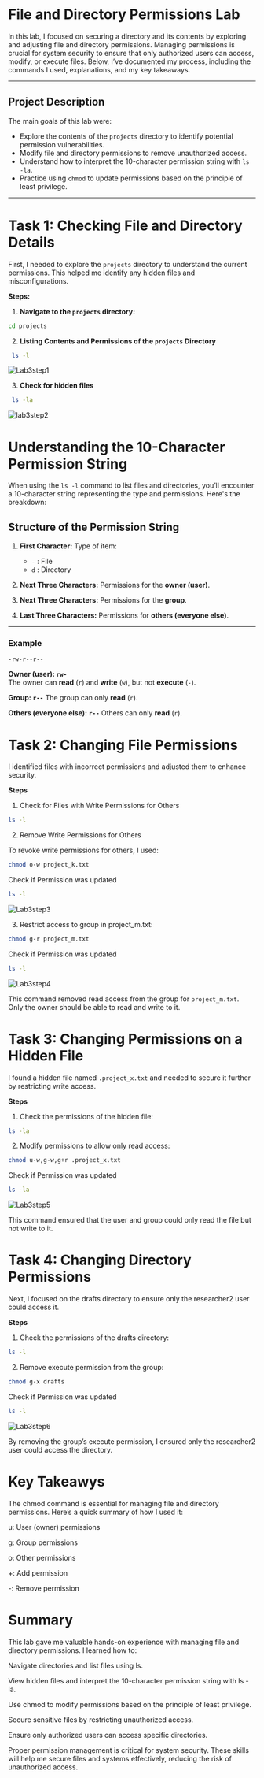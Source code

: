 # File and Directory Permissions Lab

In this lab, I focused on securing a directory and its contents by exploring and adjusting file and directory permissions. Managing permissions is crucial for system security to ensure that only authorized users can access, modify, or execute files. Below, I’ve documented my process, including the commands I used, explanations, and my key takeaways.

---

## Project Description

The main goals of this lab were:
- Explore the contents of the `projects` directory to identify potential permission vulnerabilities.
- Modify file and directory permissions to remove unauthorized access.
- Understand how to interpret the 10-character permission string with `ls -la`.
- Practice using `chmod` to update permissions based on the principle of least privilege.

---

# Task 1: Checking File and Directory Details

First, I needed to explore the `projects` directory to understand the current permissions. This helped me identify any hidden files and misconfigurations.

**Steps:**

1. **Navigate to the `projects` directory:**
```bash
cd projects
```

2. **Listing Contents and Permissions of the `projects` Directory**
```bash
 ls -l
```
![Lab3step1](https://github.com/user-attachments/assets/a8bb6d71-8f39-4d6d-a0db-fe212cfdda66)

3. **Check for hidden files**
```bash
 ls -la
```
![lab3step2](https://github.com/user-attachments/assets/58b14706-97f2-404f-a8b7-89bbe7cb4755)

# Understanding the 10-Character Permission String

When using the `ls -l` command to list files and directories, you’ll encounter a 10-character string representing the type and permissions. Here's the breakdown:

## Structure of the Permission String

1. **First Character:** Type of item:
   - `-` : File  
   - `d` : Directory

2. **Next Three Characters:** Permissions for the **owner (user)**.

3. **Next Three Characters:** Permissions for the **group**.

4. **Last Three Characters:** Permissions for **others (everyone else)**.

---

### Example

```plaintext
-rw-r--r--
```
**Owner (user): `rw-`**  
The owner can **read** (`r`) and **write** (`w`), but not **execute** (`-`).

**Group: `r--`** 
The group can only **read** (`r`).

**Others (everyone else): `r--`** 
Others can only **read** (`r`).

# Task 2: Changing File Permissions

I identified files with incorrect permissions and adjusted them to enhance security.

**Steps** 

1. Check for Files with Write Permissions for Others
```bash
ls -l
```
2. Remove Write Permissions for Others

To revoke write permissions for others, I used:
```bash
chmod o-w project_k.txt
```
Check if Permission was updated
```bash
ls -l
```
![Lab3step3](https://github.com/user-attachments/assets/95136aee-cbc8-404b-8483-ec2c806968b5)

3. Restrict access to group in project_m.txt:
```bash
chmod g-r project_m.txt
```
Check if Permission was updated
```bash
ls -l
```
![Lab3step4](https://github.com/user-attachments/assets/aa6d3389-b6ff-4562-8849-b33d6d6313e8)

This command removed read access from the group for `project_m.txt`. Only the owner should be able to read and write to it.

# Task 3: Changing Permissions on a Hidden File

I found a hidden file named ```.project_x.txt``` and needed to secure it further by restricting write access.

**Steps**

1. Check the permissions of the hidden file:
```bash
ls -la
```
2. Modify permissions to allow only read access:
```bash
chmod u-w,g-w,g+r .project_x.txt
```
Check if Permission was updated
```bash
ls -la
```
![Lab3step5](https://github.com/user-attachments/assets/c25b4b98-b39c-4ad6-936a-d63a1629f485)

This command ensured that the user and group could only read the file but not write to it.

# Task 4: Changing Directory Permissions

Next, I focused on the drafts directory to ensure only the researcher2 user could access it.

**Steps**

1. Check the permissions of the drafts directory:
```bash
ls -l
```
2. Remove execute permission from the group:
```bash
chmod g-x drafts
```
Check if Permission was updated
```bash
ls -l
```
![Lab3step6](https://github.com/user-attachments/assets/6c08312d-586a-4b89-a40f-01513578a2a9)

By removing the group’s execute permission, I ensured only the researcher2 user could access the directory.

# Key Takeawys

The chmod command is essential for managing file and directory permissions. Here’s a quick summary of how I used it:

u: User (owner) permissions

g: Group permissions

o: Other permissions

+: Add permission

-: Remove permission


# Summary

This lab gave me valuable hands-on experience with managing file and directory permissions. I learned how to:

Navigate directories and list files using ls.

View hidden files and interpret the 10-character permission string with ls -la.

Use chmod to modify permissions based on the principle of least privilege.

Secure sensitive files by restricting unauthorized access.

Ensure only authorized users can access specific directories.

Proper permission management is critical for system security. These skills will help me secure files and systems effectively, reducing the risk of unauthorized access.
